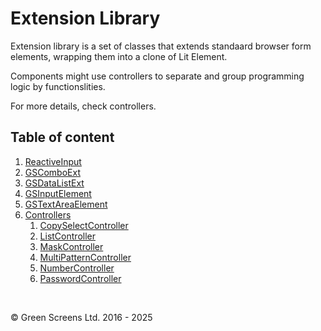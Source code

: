 # Extension Library

Extension library is a set of classes that extends standaard browser form elements, 
wrapping them into a clone of Lit Element.

Components might use controllers to separate and group programming logic by functionslities.

For more details, check controllers.

## Table of content

1. [ReactiveInput](./ReactiveInput.md)
2. [GSComboExt](./GSComboExt.md)
3. [GSDataListExt](./GSDataListExt.md)
4. [GSInputElement](./GSInputExlement.md)
5. [GSTextAreaElement](./GSTextArea.md)
6. [Controllers](#)
    1. [CopySelectController](./controllers/CopySelectController.md)
    2. [ListController](./controllers/ListController.md)
    3. [MaskController](./controllers/MaskController.md)
    4. [MultiPatternController](./controllers/MultiPatternController.md)
    5. [NumberController](./controllers/NumberController.md)
    6. [PasswordController](./controllers/PasswordController.md)
<br>

&copy; Green Screens Ltd. 2016 - 2025
